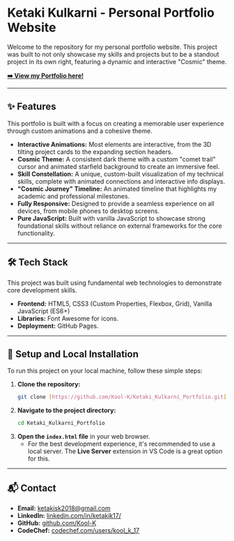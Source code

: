 # Ketaki Kulkarni - Personal Portfolio Website

Welcome to the repository for my personal portfolio website. This project was built to not only showcase my skills and projects but to be a standout project in its own right, featuring a dynamic and interactive "Cosmic" theme.

**[➡️ View my Portfolio here!](https://kool-k.github.io/Ketaki_Kulkarni_Portfolio/)**

---

## ✨ Features

This portfolio is built with a focus on creating a memorable user experience through custom animations and a cohesive theme.

* **Interactive Animations:** Most elements are interactive, from the 3D tilting project cards to the expanding section headers.
* **Cosmic Theme:** A consistent dark theme with a custom "comet trail" cursor and animated starfield background to create an immersive feel.
* **Skill Constellation:** A unique, custom-built visualization of my technical skills, complete with animated connections and interactive info displays.
* **"Cosmic Journey" Timeline:** An animated timeline that highlights my academic and professional milestones.
* **Fully Responsive:** Designed to provide a seamless experience on all devices, from mobile phones to desktop screens.
* **Pure JavaScript:** Built with vanilla JavaScript to showcase strong foundational skills without reliance on external frameworks for the core functionality.

---

## 🛠️ Tech Stack

This project was built using fundamental web technologies to demonstrate core development skills.

* **Frontend:** HTML5, CSS3 (Custom Properties, Flexbox, Grid), Vanilla JavaScript (ES6+)
* **Libraries:** Font Awesome for icons.
* **Deployment:** GitHub Pages.

---

## 🚀 Setup and Local Installation

To run this project on your local machine, follow these simple steps:

1.  **Clone the repository:**
    ```sh
    git clone [https://github.com/Kool-K/Ketaki_Kulkarni_Portfolio.git](https://github.com/Kool-K/Ketaki_Kulkarni_Portfolio.git)
    ```
2.  **Navigate to the project directory:**
    ```sh
    cd Ketaki_Kulkarni_Portfolio
    ```
3.  **Open the `index.html` file** in your web browser.
    * For the best development experience, it's recommended to use a local server. The **Live Server** extension in VS Code is a great option for this.

---

## 📬 Contact

* **Email:** ketakisk2018@gmail.com
* **LinkedIn:** [linkedin.com/in/ketakik17/](https://www.linkedin.com/in/ketakik17/)
* **GitHub:** [github.com/Kool-K](https://github.com/Kool-K)
* **CodeChef:** [codechef.com/users/kool\_k\_17](https://www.codechef.com/users/kool_k_17)
